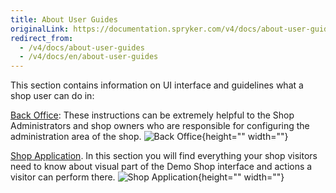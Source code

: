 ```yaml
---
title: About User Guides
originalLink: https://documentation.spryker.com/v4/docs/about-user-guides
redirect_from:
  - /v4/docs/about-user-guides
  - /v4/docs/en/about-user-guides
---
```


This section contains information on UI interface and guidelines what a shop user can do in:

[Back Office](/docs/scos/user/user-guides/202001.0/back-office-user-guide/general-back-office-overview.html): These instructions can be extremely helpful to the Shop Administrators and shop owners who are responsible for configuring the administration area of the shop.
![Back Office](https://spryker.s3.eu-central-1.amazonaws.com/docs/User+Guides/admin-interface.png){height="" width=""}

[Shop Application](/docs/scos/user/user-guides/202001.0/shop-user-guide/about-shop-user-guide.html). In this section you will find everything your shop visitors need to know about visual part of the Demo Shop interface and actions a visitor can perform there.
![Shop Application](https://spryker.s3.eu-central-1.amazonaws.com/docs/User+Guides/shop-application.png){height="" width=""}
